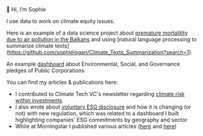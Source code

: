 👋 Hi, I’m Sophie


I use data to work on climate equity issues. 

Here is an example of a data science project about [premature mortalitity due to air pollution in the Balkans](https://github.com/sophielogan/sophielogan/blob/main/Pollution_in_the_Balkans.pdf) and using [natural language processing to summarize climate texts] (https://github.com/sophielogan/Climate_Texts_Summarization?search=1).

An example [dashboard](https://public.tableau.com/shared/SYRSZNC3R?:display_count=y&:origin=viz_share_link&:embed=y) about Environmental, Social, and Governance pledges of Public Corporations 

You can find my articles & publications here: 
- I contributed to Climate Tech VC's newsletter regarding [climate risk within investments](https://www.ctvc.co/climate-risk-is-investment-risk/)
- I also wrote about [voluntary ESG disclosure](https://www.metric-esg.com/esgblog/from-voluntary-to-mandatory-esg-disclosure) and how it is changing (or not) with new regulation, which was related to a dashboard I built highlighting companies' ESG commitments by geography and sector 
- While at Morningstar I published various articles ([here](https://www.morningstar.com/articles/997270/a-checklist-for-social-good-closing-the-intention-action-gap-when-giving-back) and [here](https://www.morningstar.com/articles/987972/what-can-you-do-to-support-under-represented-people-in-finance)) 

